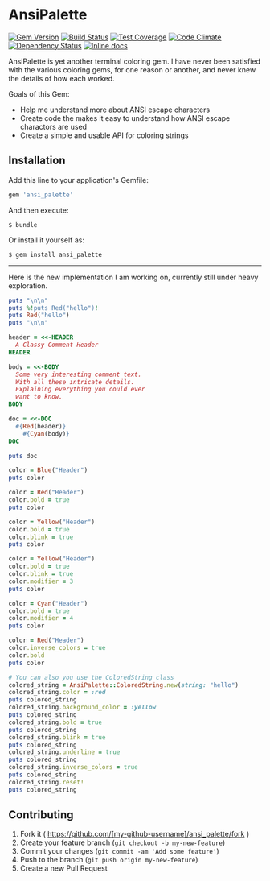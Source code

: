 # AnsiPalette

[![Gem Version](https://badge.fury.io/rb/ansi_palette.svg)](http://badge.fury.io/rb/ansi_palette) [![Build Status](https://travis-ci.org/davidbegin/ansi_palette.svg?branch=master)](https://travis-ci.org/davidbegin/ansi_palette) [![Test Coverage](https://codeclimate.com/github/presidentJFK/ansi_palette/badges/coverage.svg)](https://codeclimate.com/github/presidentJFK/ansi_palette/coverage) [![Code Climate](https://codeclimate.com/github/presidentJFK/ansi_palette/badges/gpa.svg)](https://codeclimate.com/github/presidentJFK/ansi_palette) [![Dependency Status](https://gemnasium.com/presidentJFK/ansi_palette.svg)](https://gemnasium.com/presidentJFK/ansi_palette) [![Inline docs](http://inch-ci.org/github/davidbegin/ansi_palette.svg?branch=master)](http://inch-ci.org/github/davidbegin/ansi_palette)

AnsiPalette is yet another terminal coloring gem.
I have never been satisfied with the various coloring gems,
for one reason or another, and never knew the details of how each worked.

Goals of this Gem:
  * Help me understand more about ANSI escape characters
  * Create code the makes it easy to understand how ANSI escape charactors are used
  * Create a simple and usable API for coloring strings

## Installation

Add this line to your application's Gemfile:

```ruby
gem 'ansi_palette'
```

And then execute:

    $ bundle

Or install it yourself as:

    $ gem install ansi_palette

---

Here is the new implementation I am working on, currently
still under heavy exploration.

```ruby
puts "\n\n"
puts %!puts Red("hello")!
puts Red("hello")
puts "\n\n"

header = <<-HEADER
  A Classy Comment Header
HEADER

body = <<-BODY
  Some very interesting comment text.
  With all these intricate details.
  Explaining everything you could ever
  want to know.
BODY

doc = <<-DOC
  #{Red(header)}
    #{Cyan(body)}
DOC

puts doc

color = Blue("Header")
puts color

color = Red("Header")
color.bold = true
puts color

color = Yellow("Header")
color.bold = true
color.blink = true
puts color

color = Yellow("Header")
color.bold = true
color.blink = true
color.modifier = 3
puts color

color = Cyan("Header")
color.bold = true
color.modifier = 4
puts color

color = Red("Header")
color.inverse_colors = true
color.bold
puts color

# You can also you use the ColoredString class
colored_string = AnsiPalette::ColoredString.new(string: "hello")
colored_string.color = :red
puts colored_string
colored_string.background_color = :yellow
puts colored_string
colored_string.bold = true
puts colored_string
colored_string.blink = true
puts colored_string
colored_string.underline = true
puts colored_string
colored_string.inverse_colors = true
puts colored_string
colored_string.reset!
puts colored_string
```

## Contributing

1. Fork it ( https://github.com/[my-github-username]/ansi_palette/fork )
2. Create your feature branch (`git checkout -b my-new-feature`)
3. Commit your changes (`git commit -am 'Add some feature'`)
4. Push to the branch (`git push origin my-new-feature`)
5. Create a new Pull Request
